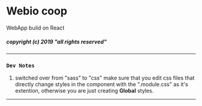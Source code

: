 # Webio coop

WebApp build on React

##### copyright (c) 2019 "all rights reserved"

----

### `Dev Notes`

1) switched over from "sass" to "css" make sure that you edit css files that directly change styles in the component with the ".module.css" as it's extention, otherwise you are just creating **Global** styles.
----